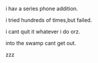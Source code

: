 i hav a series phone addition.

i tried hundreds of times,but failed.

i cant quit it whatever i do orz.

into the swamp cant get out.


zzz
